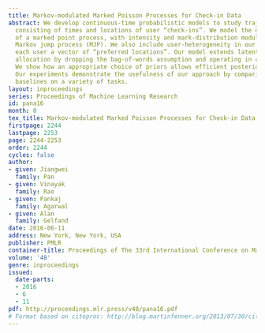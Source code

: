 ```yaml
---
title: Markov-modulated Marked Poisson Processes for Check-in Data
abstract: We develop continuous-time probabilistic models to study trajectory data
  consisting of times and locations of user “check-ins”. We model the data as realizations
  of a marked point process, with intensity and mark-distribution modulated by a latent
  Markov jump process (MJP). We also include user-heterogeneity in our model by assigning
  each user a vector of “preferred locations”. Our model extends latent Dirichlet
  allocation by dropping the bag-of-words assumption and operating in continuous time.
  We show how an appropriate choice of priors allows efficient posterior inference.
  Our experiments demonstrate the usefulness of our approach by comparing with various
  baselines on a variety of tasks.
layout: inproceedings
series: Proceedings of Machine Learning Research
id: pana16
month: 0
tex_title: Markov-modulated Marked Poisson Processes for Check-in Data
firstpage: 2244
lastpage: 2253
page: 2244-2253
order: 2244
cycles: false
author:
- given: Jiangwei
  family: Pan
- given: Vinayak
  family: Rao
- given: Pankaj
  family: Agarwal
- given: Alan
  family: Gelfand
date: 2016-06-11
address: New York, New York, USA
publisher: PMLR
container-title: Proceedings of The 33rd International Conference on Machine Learning
volume: '48'
genre: inproceedings
issued:
  date-parts:
  - 2016
  - 6
  - 11
pdf: http://proceedings.mlr.press/v48/pana16.pdf
# Format based on citeproc: http://blog.martinfenner.org/2013/07/30/citeproc-yaml-for-bibliographies/
---
```

